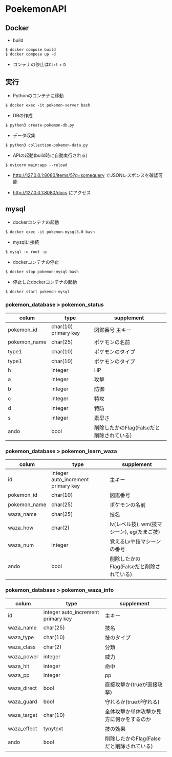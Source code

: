 # PoekemonAPI

## Docker

* build
```shell
$ docker compose build
$ docker compose up -d
```

* コンテナの停止は`Ctrl` + `D`

## 実行

* Pythonのコンテナに移動
```shell
$ docker exec -it pokemon-server bash
```

* DBの作成
```shell
$ python3 create-pokemon-db.py
```

* データ収集
```shell
$ python3 collection-pokemon-data.py
```

* APIの起動(build時に自動実行される)
```shell
$ uvicorn main:app --reload 
```

* http://127.0.0.1:8080/items/5?q=somequery でJSONレスポンスを確認可能

* http://127.0.0.1:8080/docs にアクセス

## mysql

* dockerコンテナの起動
```shell
$ docker exec -it pokemon-mysql3.0 bash
```

* mysqlに接続
```shell
$ mysql -u root -p
```

* dockerコンテナの停止
```shell
$ docker stop pokemon-mysql bash
```

* 停止したdockerコンテナの起動
```shell
$ docker start pokemon-mysql
```

### pokemon_database > pokemon_status

|colum|type|supplement|
|---|---|---|
|pokemon_id|char(10) primary key|図鑑番号 主キー|
|pokemon_name|char(25)|ポケモンの名前|
|type1|char(10)|ポケモンのタイプ|
|type1|char(10)|ポケモンのタイプ|
|h|integer|HP|
|a|integer|攻撃|
|b|integer|防御|
|c|integer|特攻|
|d|integer|特防|
|s|integer|素早さ|
|ando|bool|削除したかのFlag(Falseだと削除されている)|

### pokemon_database > pokemon_learn_waza

|colum|type|supplement|
|---|---|---|
|id|integer auto_increment primary key|主キー|
|pokemon_id|char(10)|図鑑番号|
|pokemon_name|char(25)|ポケモンの名前|
|waza_name|char(25)|技名|
|waza_how|char(2)|lv(レベル技), wm(技マシーン), eg(たまご技)|
|waza_num|integer|覚えるLvや技マシーンの番号|
|ando|bool|削除したかのFlag(Falseだと削除されている)|

### pokemon_database > pokemon_waza_info

|colum|type|supplement|
|---|---|---|
|id|integer auto_increment primary key|主キー|
|waza_name|char(25)|技名|
|waza_type|char(10)|技のタイプ|
|waza_class|char(2)|分類|
|waza_power|integer|威力|
|waza_hit|integer|命中|
|waza_pp|integer|pp|
|waza_direct|bool|直接攻撃か(trueが直接攻撃)|
|waza_guard|bool|守れるか(trueが守れる)|
|waza_target|char(10)|全体攻撃か単体攻撃か見方に何かをするのか|
|waza_effect|tynytext|技の効果|
|ando|bool|削除したかのFlag(Falseだと削除されている)|
